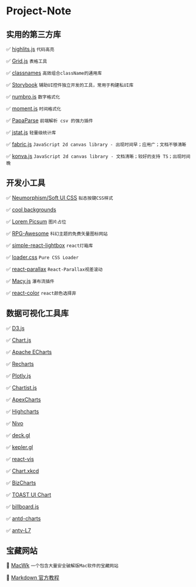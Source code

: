 # Project-Note
## 实用的第三方库

✅ [highlits.js](https://highlightjs.org/usage/) `代码高亮`

✅ [Grid.js](https://gridjs.io/) `表格工具`

✅ [classnames](https://github.com/JedWatson/classnames) `高效组合className的通用库`

✅ [Storybook](https://storybook.js.org/docs/react/get-started/install) `辅助UI控件独立开发的工具，常用于构建私UI库`

✅ [numbro.js](https://numbrojs.com/) `数字格式化`

✅ [moment.js](https://momentjs.com/) `时间格式化`

✅ [PapaParse](https://www.papaparse.com/) `前端解析 csv 的强力插件`

✅ [jstat.js](https://github.com/jstat/jstat) `轻量级统计库`

✅ [fabric.js](https://github.com/fabricjs/fabric.js) `JavaScript 2d canvas library - 出现时间早；应用广；文档不够清晰`

✅ [konva.js](https://github.com/konvajs/konva) `JavaScript 2d canvas library - 文档清晰；较好的支持 TS；出现时间晚`

## 开发小工具

✅ [Neumorphism/Soft UI CSS](https://neumorphism.io/#55b9f3) `拟态按键CSS样式`

✅ [cool backgrounds](https://coolbackgrounds.io/)

✅ [Lorem Picsum](https://picsum.photos/) `图片占位`

✅ [RPG-Awesome](http://nagoshiashumari.github.io/Rpg-Awesome/) `科幻主题的免费矢量图标网站`

✅ [simple-react-lightbox](https://github.com/michelecocuccio/simple-react-lightbox#readme) `react灯箱库`

✅ [loader.css](https://loading.io/css/) `Pure CSS Loader`

✅ [react-parallax](https://github.com/rrutsche/react-parallax#readme) `React-Parallax视差滚动`

✅ [Macy.js](https://github.com/bigbite/macy.js) `瀑布流插件`

✅ [react-color](https://github.com/casesandberg/react-color) `react颜色选择弃`

## 数据可视化工具库

✅ [D3.js](https://github.com/d3/d3)

✅ [Chart.js](https://github.com/chartjs/Chart.js)

✅ [Apache ECharts](https://github.com/apache/echarts)

✅ [Recharts](https://github.com/recharts/recharts)

✅ [Plotly.js](https://github.com/plotly/plotly.js)

✅ [Chartist.js](https://github.com/gionkunz/chartist-js)

✅ [ApexCharts](https://github.com/apexcharts/apexcharts.js)

✅ [Highcharts](https://github.com/highcharts/highcharts)

✅ [Nivo](https://github.com/plouc/nivo)

✅ [deck.gl](https://github.com/visgl/deck.gl)

✅ [kepler.gl](https://github.com/keplergl/kepler.gl)

✅ [react-vis](https://github.com/uber/react-vis)

✅ [Chart.xkcd](https://github.com/timqian/chart.xkcd)

✅ [BizCharts](https://github.com/alibaba/BizCharts)

✅ [TOAST UI Chart](https://github.com/nhn/tui.chart)

✅ [billboard.js](https://github.com/naver/billboard.js)

✅ [antd-charts](https://charts.ant.design/zh)

✅ [antv-L7](https://l7.antv.antgroup.com/)

## 宝藏网站

🔆 [MacWk](https://macwk.com/soft/all/p1) `一个包含大量安全破解版Mac软件的宝藏网站`

🔆 [Markdown 官方教程](https://markdown.com.cn/)
